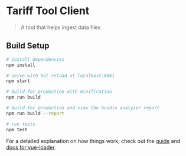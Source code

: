 # Tariff Tool Client

> A tool that helps ingest data files

## Build Setup

``` bash
# install dependencies
npm install

# serve with hot reload at localhost:8081
npm start

# build for production with minification
npm run build

# build for production and view the bundle analyzer report
npm run build --report

# run tests
npm test
```

For a detailed explanation on how things work, check out the [guide](http://vuejs-templates.github.io/webpack/) and [docs for vue-loader](http://vuejs.github.io/vue-loader).
